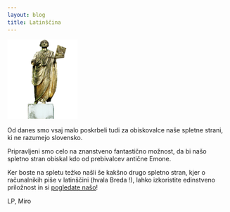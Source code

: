 ```yaml
---
layout: blog
title: Latinščina
---
```


<a href="/language/LAT.html" target="_blank">
<img src="/images/61_emonec.png" style="height:180px; width:auto">
<a>

Od danes smo vsaj malo poskrbeli tudi za obiskovalce naše spletne strani, ki ne razumejo slovensko.

<!--more-->

Pripravljeni smo celo na znanstveno fantastično možnost, da bi našo spletno stran obiskal kdo
od prebivalcev antične Emone. 

Ker boste na spletu težko našli še kakšno drugo spletno stran, kjer o računalnikih piše v latinščini
(hvala Breda !), lahko izkoristite edinstveno priložnost in si 
<a href="/language/LAT.html">pogledate našo<a>!

LP, Miro
